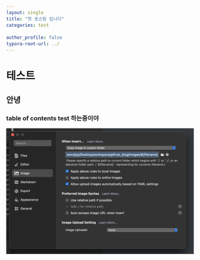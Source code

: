 ```yaml
---
layout: single
title: "첫 포스팅 입니다"
categories: test

author_profile: false
typora-root-url: ../
---
```


# 테스트

## 안녕

### table of contents test 하는중이야

![SCR-20240509-cfjq](/images/2021-10-01-test/SCR-20240509-cfjq.png)
